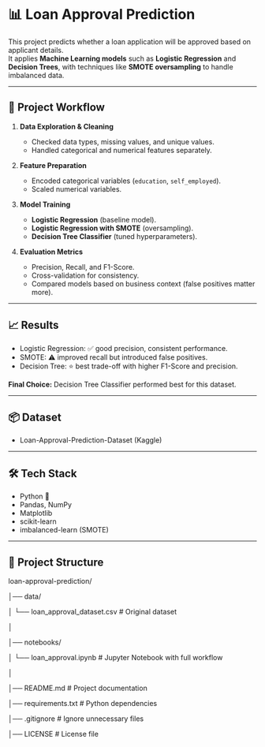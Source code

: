 # 📊 Loan Approval Prediction

This project predicts whether a loan application will be approved based on applicant details.  
It applies **Machine Learning models** such as **Logistic Regression** and **Decision Trees**, with techniques like **SMOTE oversampling** to handle imbalanced data.

---

## 🚀 Project Workflow
1. **Data Exploration & Cleaning**  
   - Checked data types, missing values, and unique values.  
   - Handled categorical and numerical features separately.  

2. **Feature Preparation**  
   - Encoded categorical variables (`education`, `self_employed`).  
   - Scaled numerical variables.  

3. **Model Training**  
   - **Logistic Regression** (baseline model).  
   - **Logistic Regression with SMOTE** (oversampling).  
   - **Decision Tree Classifier** (tuned hyperparameters).  

4. **Evaluation Metrics**  
   - Precision, Recall, and F1-Score.  
   - Cross-validation for consistency.  
   - Compared models based on business context (false positives matter more).  

---

## 📈 Results
- Logistic Regression: ✅ good precision, consistent performance.  
- SMOTE: ⚠️ improved recall but introduced false positives.  
- Decision Tree: ⭐ best trade-off with higher F1-Score and precision.  

**Final Choice:** Decision Tree Classifier performed best for this dataset.

---

## 📦 Dataset
- Loan-Approval-Prediction-Dataset (Kaggle)

---

## 🛠️ Tech Stack
- Python 🐍  
- Pandas, NumPy  
- Matplotlib  
- scikit-learn  
- imbalanced-learn (SMOTE)

---

## 📂 Project Structure
loan-approval-prediction/

│── data/

│     └── loan_approval_dataset.csv       # Original dataset

│

│── notebooks/

│     └── loan_approval.ipynb  # Jupyter Notebook with full workflow

│

│── README.md                           # Project documentation

│── requirements.txt                    # Python dependencies

│── .gitignore                          # Ignore unnecessary files

│── LICENSE                             # License file
